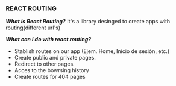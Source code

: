 ### REACT ROUTING

***What is React Routing?***
It's a library desinged to create apps with routing(different url's)

***What can I do with react routing?***
- Stablish routes on our app (Ejem. Home, Inicio de sesión, etc.)
- Create public and private pages.
- Redirect to other pages.
- Acces to the bowrsing history
- Create routes for 404 pages

